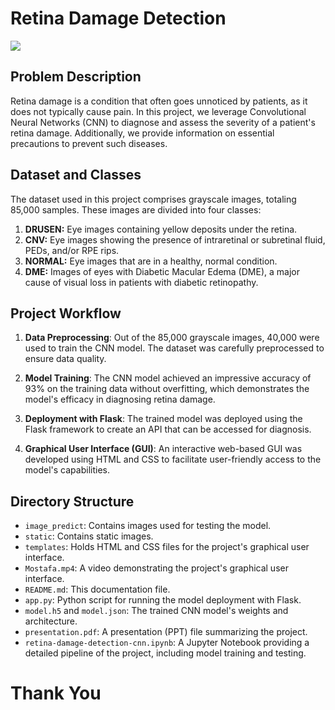 # Retina Damage Detection

<img src="https://www.drishtieye.in/blog/wp-content/uploads/2018/12/diabetic-retinopathy-treatment-mumbai.jpg">


## Problem Description
Retina damage is a condition that often goes unnoticed by patients, as it does not typically cause pain. In this project, we leverage Convolutional Neural Networks (CNN) to diagnose and assess the severity of a patient's retina damage. Additionally, we provide information on essential precautions to prevent such diseases.

## Dataset and Classes
The dataset used in this project comprises grayscale images, totaling 85,000 samples. These images are divided into four classes:

1. **DRUSEN:** Eye images containing yellow deposits under the retina.
2. **CNV:** Eye images showing the presence of intraretinal or subretinal fluid, PEDs, and/or RPE rips.
3. **NORMAL:** Eye images that are in a healthy, normal condition.
4. **DME:** Images of eyes with Diabetic Macular Edema (DME), a major cause of visual loss in patients with diabetic retinopathy.

## Project Workflow
1. **Data Preprocessing**: Out of the 85,000 grayscale images, 40,000 were used to train the CNN model. The dataset was carefully preprocessed to ensure data quality.

2. **Model Training**: The CNN model achieved an impressive accuracy of 93% on the training data without overfitting, which demonstrates the model's efficacy in diagnosing retina damage.

3. **Deployment with Flask**: The trained model was deployed using the Flask framework to create an API that can be accessed for diagnosis.

4. **Graphical User Interface (GUI)**: An interactive web-based GUI was developed using HTML and CSS to facilitate user-friendly access to the model's capabilities.

## Directory Structure
- `image_predict`: Contains images used for testing the model.
- `static`: Contains static images.
- `templates`: Holds HTML and CSS files for the project's graphical user interface.
- `Mostafa.mp4`: A video demonstrating the project's graphical user interface.
- `README.md`: This documentation file.
- `app.py`: Python script for running the model deployment with Flask.
- `model.h5` and `model.json`: The trained CNN model's weights and architecture.
- `presentation.pdf`: A presentation (PPT) file summarizing the project.
- `retina-damage-detection-cnn.ipynb`: A Jupyter Notebook providing a detailed pipeline of the project, including model training and testing.


# Thank You

